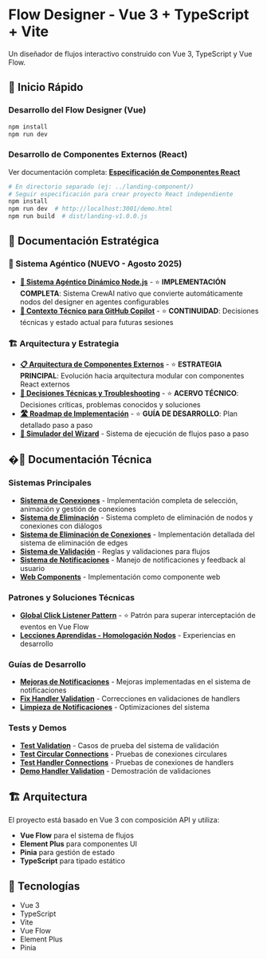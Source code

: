# Flow Designer - Vue 3 + TypeScript + Vite

Un diseñador de flujos interactivo construido con Vue 3, TypeScript y Vue Flow.

## 🚀 Inicio Rápido

### **Desarrollo del Flow Designer (Vue)**
```bash
npm install
npm run dev
```

### **Desarrollo de Componentes Externos (React)**
Ver documentación completa: **[Especificación de Componentes React](EXTERNAL-REACT-COMPONENT-SPEC.md)**

```bash
# En directorio separado (ej: ../landing-component/)
# Seguir especificación para crear proyecto React independiente
npm install
npm run dev  # http://localhost:3001/demo.html
npm run build  # dist/landing-v1.0.0.js
```

## 🌟 Documentación Estratégica

### 🤖 Sistema Agéntico (NUEVO - Agosto 2025)
- **[🤖 Sistema Agéntico Dinámico Node.js](SISTEMA-AGENTICO-NODEJS.md)** - ⭐ **IMPLEMENTACIÓN COMPLETA**: Sistema CrewAI nativo que convierte automáticamente nodos del designer en agentes configurables
- **[🔧 Contexto Técnico para GitHub Copilot](CONTEXTO-GITHUB-COPILOT.md)** - ⭐ **CONTINUIDAD**: Decisiones técnicas y estado actual para futuras sesiones

### 🏗️ Arquitectura y Estrategia
- **[📋 Arquitectura de Componentes Externos](ARQUITECTURA-COMPONENTES-EXTERNOS.md)** - ⭐ **ESTRATEGIA PRINCIPAL**: Evolución hacia arquitectura modular con componentes React externos
- **[🔧 Decisiones Técnicas y Troubleshooting](DECISIONES-TECNICAS-TROUBLESHOOTING.md)** - ⭐ **ACERVO TÉCNICO**: Decisiones críticas, problemas conocidos y soluciones
- **[🛣️ Roadmap de Implementación](ROADMAP-IMPLEMENTACION.md)** - ⭐ **GUÍA DE DESARROLLO**: Plan detallado paso a paso
- **[🎯 Simulador del Wizard](WIZARD-SIMULATOR-SISTEMA.md)** - Sistema de ejecución de flujos paso a paso

## �📖 Documentación Técnica

### Sistemas Principales
- **[Sistema de Conexiones](CONEXIONES-SISTEMA.md)** - Implementación completa de selección, animación y gestión de conexiones
- **[Sistema de Eliminación](DELETION-SYSTEM-AND-DIALOGS.md)** - Sistema completo de eliminación de nodos y conexiones con diálogos
- **[Sistema de Eliminación de Conexiones](EDGE-DELETION-SYSTEM.md)** - Implementación detallada del sistema de eliminación de edges
- **[Sistema de Validación](validation-rules-system.md)** - Reglas y validaciones para flujos
- **[Sistema de Notificaciones](notifications-system.md)** - Manejo de notificaciones y feedback al usuario
- **[Web Components](WEB_COMPONENT_IMPLEMENTATION.md)** - Implementación como componente web

### Patrones y Soluciones Técnicas
- **[Global Click Listener Pattern](GLOBAL-CLICK-LISTENER-PATTERN.md)** - ⭐ Patrón para superar interceptación de eventos en Vue Flow
- **[Lecciones Aprendidas - Homologación Nodos](LECCIONES-APRENDIDAS-HOMOLOGACION-NODOS.md)** - Experiencias en desarrollo

### Guías de Desarrollo
- **[Mejoras de Notificaciones](MEJORAS-NOTIFICACIONES.md)** - Mejoras implementadas en el sistema de notificaciones
- **[Fix Handler Validation](FIX-HANDLER-VALIDATION.md)** - Correcciones en validaciones de handlers
- **[Limpieza de Notificaciones](LIMPIEZA-NOTIFICACIONES.md)** - Optimizaciones del sistema

### Tests y Demos
- **[Test Validation](test-validation.md)** - Casos de prueba del sistema de validación
- **[Test Circular Connections](test-circular-connections.md)** - Pruebas de conexiones circulares
- **[Test Handler Connections](test-handler-connections.md)** - Pruebas de conexiones de handlers
- **[Demo Handler Validation](demo-handler-validation.md)** - Demostración de validaciones

## 🏗️ Arquitectura

El proyecto está basado en Vue 3 con composición API y utiliza:
- **Vue Flow** para el sistema de flujos
- **Element Plus** para componentes UI
- **Pinia** para gestión de estado
- **TypeScript** para tipado estático

## 🔧 Tecnologías

- Vue 3
- TypeScript
- Vite
- Vue Flow
- Element Plus
- Pinia
